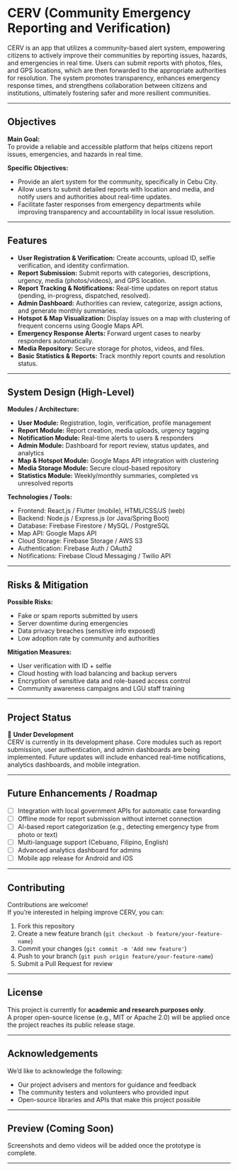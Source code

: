 # CERV (Community Emergency Reporting and Verification)

CERV is an app that utilizes a community-based alert system, empowering citizens to actively improve their communities by reporting issues, hazards, and emergencies in real time. Users can submit reports with photos, files, and GPS locations, which are then forwarded to the appropriate authorities for resolution. The system promotes transparency, enhances emergency response times, and strengthens collaboration between citizens and institutions, ultimately fostering safer and more resilient communities.

---

## Objectives

**Main Goal:**  
To provide a reliable and accessible platform that helps citizens report issues, emergencies, and hazards in real time.

**Specific Objectives:**
* Provide an alert system for the community, specifically in Cebu City.  
* Allow users to submit detailed reports with location and media, and notify users and authorities about real-time updates.  
* Facilitate faster responses from emergency departments while improving transparency and accountability in local issue resolution.

---

## Features

* **User Registration & Verification:** Create accounts, upload ID, selfie verification, and identity confirmation.  
* **Report Submission:** Submit reports with categories, descriptions, urgency, media (photos/videos), and GPS location.  
* **Report Tracking & Notifications:** Real-time updates on report status (pending, in-progress, dispatched, resolved).  
* **Admin Dashboard:** Authorities can review, categorize, assign actions, and generate monthly summaries.  
* **Hotspot & Map Visualization:** Display issues on a map with clustering of frequent concerns using Google Maps API.  
* **Emergency Response Alerts:** Forward urgent cases to nearby responders automatically.  
* **Media Repository:** Secure storage for photos, videos, and files.  
* **Basic Statistics & Reports:** Track monthly report counts and resolution status.

---

## System Design (High-Level)

**Modules / Architecture:**

* **User Module:** Registration, login, verification, profile management  
* **Report Module:** Report creation, media uploads, urgency tagging  
* **Notification Module:** Real-time alerts to users & responders  
* **Admin Module:** Dashboard for report review, status updates, and analytics  
* **Map & Hotspot Module:** Google Maps API integration with clustering  
* **Media Storage Module:** Secure cloud-based repository  
* **Statistics Module:** Weekly/monthly summaries, completed vs unresolved reports  

**Technologies / Tools:**

* Frontend: React.js / Flutter (mobile), HTML/CSS/JS (web)  
* Backend: Node.js / Express.js (or Java/Spring Boot)  
* Database: Firebase Firestore / MySQL / PostgreSQL  
* Map API: Google Maps API  
* Cloud Storage: Firebase Storage / AWS S3  
* Authentication: Firebase Auth / OAuth2  
* Notifications: Firebase Cloud Messaging / Twilio API

---

## Risks & Mitigation

**Possible Risks:**
* Fake or spam reports submitted by users  
* Server downtime during emergencies  
* Data privacy breaches (sensitive info exposed)  
* Low adoption rate by community and authorities  

**Mitigation Measures:**
* User verification with ID + selfie  
* Cloud hosting with load balancing and backup servers  
* Encryption of sensitive data and role-based access control  
* Community awareness campaigns and LGU staff training  

---

## Project Status

🚧 **Under Development**  
CERV is currently in its development phase. Core modules such as report submission, user authentication, and admin dashboards are being implemented. Future updates will include enhanced real-time notifications, analytics dashboards, and mobile integration.

---

## Future Enhancements / Roadmap

- [ ] Integration with local government APIs for automatic case forwarding  
- [ ] Offline mode for report submission without internet connection  
- [ ] AI-based report categorization (e.g., detecting emergency type from photo or text)  
- [ ] Multi-language support (Cebuano, Filipino, English)  
- [ ] Advanced analytics dashboard for admins  
- [ ] Mobile app release for Android and iOS  

---

## Contributing

Contributions are welcome!  
If you’re interested in helping improve CERV, you can:

1. Fork this repository  
2. Create a new feature branch (`git checkout -b feature/your-feature-name`)  
3. Commit your changes (`git commit -m 'Add new feature'`)  
4. Push to your branch (`git push origin feature/your-feature-name`)  
5. Submit a Pull Request for review  

---

## License

This project is currently for **academic and research purposes only**.  
A proper open-source license (e.g., MIT or Apache 2.0) will be applied once the project reaches its public release stage.

---

## Acknowledgements

We’d like to acknowledge the following:

- Our project advisers and mentors for guidance and feedback  
- The community testers and volunteers who provided input  
- Open-source libraries and APIs that make this project possible  

---

## Preview (Coming Soon)

Screenshots and demo videos will be added once the prototype is complete.

---


